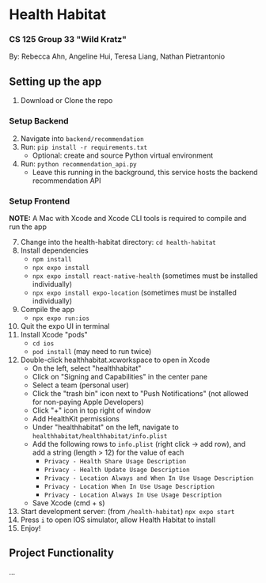 # Health Habitat
### CS 125 Group 33 "Wild Kratz"
By: Rebecca Ahn, Angeline Hui, Teresa Liang, Nathan Pietrantonio

## Setting up the app
1. Download or Clone the repo

### Setup Backend
2. Navigate into `backend/recommendation`
4. Run: `pip install -r requirements.txt`
    * Optional: create and source Python virtual environment
6. Run: `python recommendation_api.py`
    * Leave this running in the background, this service hosts the backend recommendation API

### Setup Frontend
**NOTE:** A Mac with Xcode and Xcode CLI tools is required to compile and run the app

7. Change into the health-habitat directory: `cd health-habitat`
8. Install dependencies
    * `npm install`
    * `npx expo install`
    * `npx expo install react-native-health` (sometimes must be installed individually)
    * `npx expo install expo-location` (sometimes must be installed individually)
9. Compile the app
    * `npx expo run:ios`
10. Quit the expo UI in terminal
11. Install Xcode "pods"
    * `cd ios`
    * `pod install` (may need to run twice)
12. Double-click healthhabitat.xcworkspace to open in Xcode
    * On the left, select "healthhabitat"
    * Click on "Signing and Capabilities" in the center pane
    * Select a team (personal user)
    * Click the "trash bin" icon next to "Push Notifications" (not allowed for non-paying Apple Developers)
    * Click "+" icon in top right of window
    * Add HealthKit permissions
    * Under "healthhabitat" on the left, navigate to `healthhabitat/healthhabitat/info.plist`
    * Add the following rows to `info.plist` (right click -> add row), and add a string (length > 12) for the value of each
         * `Privacy - Health Share Usage Description`
         * `Privacy - Health Update Usage Description`
         * `Privacy - Location Always and When In Use Usage Description`
         * `Privacy - Location When In Use Usage Description`
         * `Privacy - Location Always In Use Usage Description`
     * Save Xcode (cmd + s)
13. Start development server: (from `/health-habitat`) `npx expo start`
14. Press `i` to open IOS simulator, allow Health Habitat to install
15. Enjoy!

## Project Functionality
...
